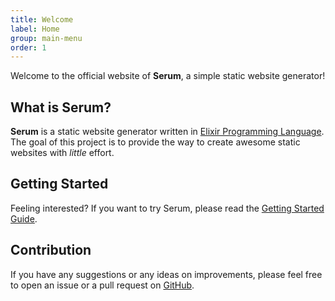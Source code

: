 ```yaml
---
title: Welcome
label: Home
group: main-menu
order: 1
---
```


Welcome to the official website of **Serum**, a simple static website generator!

## What is Serum?

**Serum** is a static website generator written in [Elixir Programming
Language](http://elixir-lang.org). The goal of this project is to provide the
way to create awesome static websites with _little_ effort.

## Getting Started

Feeling interested? If you want to try Serum, please read the [Getting Started
Guide](%page:getting-started).

## Contribution

If you have any suggestions or any ideas on improvements, please feel free to
open an issue or a pull request on [GitHub](https://github.com/Dalgona/Serum).
